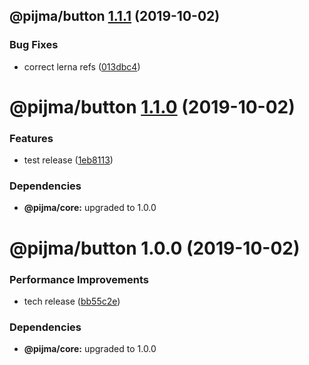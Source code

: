 ## @pijma/button [1.1.1](https://github.com/qiwi/pijma-v2/compare/@pijma/button@1.1.0...@pijma/button@1.1.1) (2019-10-02)


### Bug Fixes

* correct lerna refs ([013dbc4](https://github.com/qiwi/pijma-v2/commit/013dbc4))

# @pijma/button [1.1.0](https://github.com/qiwi/pijma-v2/compare/@pijma/button@1.0.0...@pijma/button@1.1.0) (2019-10-02)


### Features

* test release ([1eb8113](https://github.com/qiwi/pijma-v2/commit/1eb8113))





### Dependencies

* **@pijma/core:** upgraded to 1.0.0

# @pijma/button 1.0.0 (2019-10-02)


### Performance Improvements

* tech release ([bb55c2e](https://github.com/qiwi/pijma-v2/commit/bb55c2e))





### Dependencies

* **@pijma/core:** upgraded to 1.0.0
